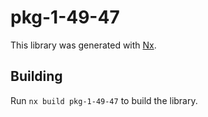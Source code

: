 # pkg-1-49-47

This library was generated with [Nx](https://nx.dev).

## Building

Run `nx build pkg-1-49-47` to build the library.
